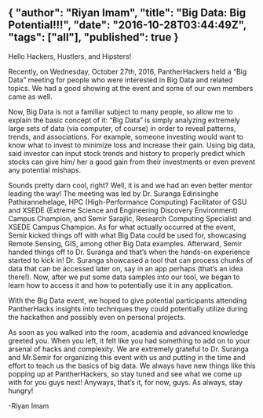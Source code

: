 {
  "author": "Riyan Imam",
  "title": "Big Data: Big Potential!!!",
  "date": "2016-10-28T03:44:49Z",
  "tags": ["all"],
  "published": true
}
---
Hello Hackers, Hustlers, and Hipsters!

Recently, on Wednesday, October 27th, 2016, PantherHackers held a “Big Data” meeting for people who were interested in Big Data and related topics. We had a good showing at the event and some of our own members came as well.

Now, Big Data is not a familiar subject to many people, so allow me to explain the basic concept of it: “Big Data” is simply analyzing extremely large sets of data (via computer, of course) in order to reveal patterns, trends, and associations. For example, someone investing would want to know what to invest to minimize loss and increase their gain. Using big data, said investor can input stock trends and history to properly predict which stocks can give him/ her a good gain from their investments or even prevent any potential mishaps.

Sounds pretty darn cool, right? Well, it is and we had an even better mentor leading the way! The meeting was led by Dr. Suranga Edirisinghe Pathirannehelage, HPC (High-Performance Computing) Facilitator of GSU and XSEDE (Extreme Science and Engineering Discovery Environment) Campus Champion, and Semir Sarajlic, Research Computing Specialist and XSEDE Campus Champion. As for what actually occurred at the event, Semir kicked things off with what Big Data could be used for, showcasing Remote Sensing, GIS, among other Big Data examples. Afterward, Semir handed things off to Dr. Suranga and that’s when the hands-on experience started to kick in! Dr. Suranga showcased a tool that can process chunks of data that can be accessed later on, say in an app perhaps (that’s an idea there!). Now, after we put some data samples into our tool, we began to learn how to access it and how to potentially use it in any application.

With the Big Data event, we hoped to give potential participants attending PantherHacks insights into techniques they could potentially utilize during the hackathon and possibly even on personal projects.

As soon as you walked into the room, academia and advanced knowledge greeted you. When you left, it felt like you had something to add on to your arsenal of hacks and complexity. We are extremely grateful to Dr. Suranga and Mr.Semir for organizing this event with us and putting in the time and effort to teach us the basics of big data. We always have new things like this popping up at PantherHackers, so stay tuned and see what we come up with for you guys next! Anyways, that’s it, for now, guys. As always, stay hungry!

-Riyan Imam

